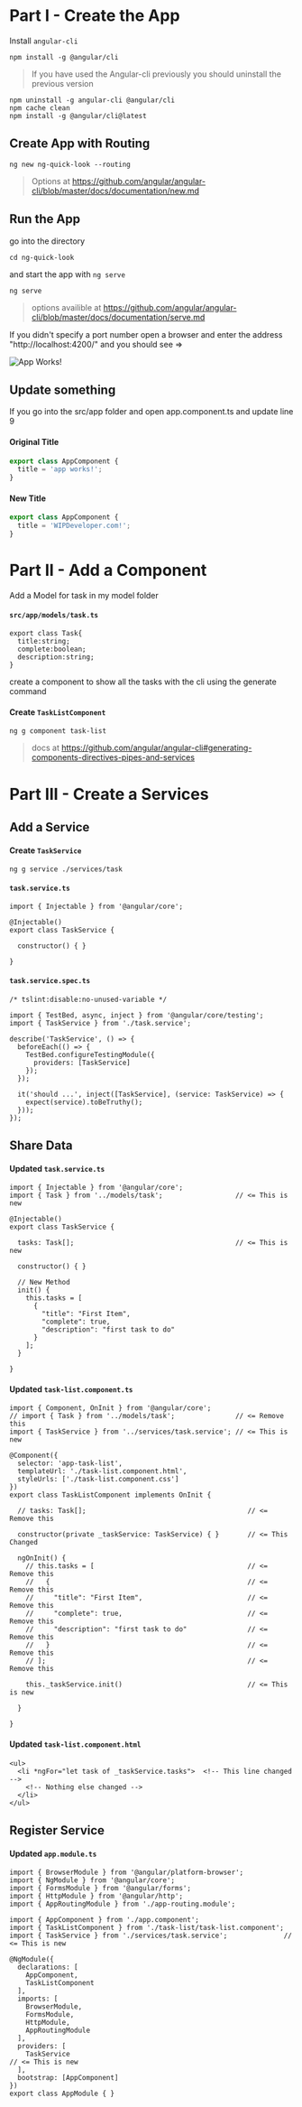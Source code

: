 # Part I - Create the App

Install `angular-cli`

```
npm install -g @angular/cli
```

> If you have used the Angular-cli previously you should uninstall the previous version 

```
npm uninstall -g angular-cli @angular/cli
npm cache clean
npm install -g @angular/cli@latest
```

## Create App with Routing

```
ng new ng-quick-look --routing
```

> Options at https://github.com/angular/angular-cli/blob/master/docs/documentation/new.md


## Run the App

go into the directory 

```
cd ng-quick-look
```


and start the app with `ng serve`

```
ng serve
```

> options availible at https://github.com/angular/angular-cli/blob/master/docs/documentation/serve.md


If you didn't specify a port number open a browser and enter the address "http://localhost:4200/" and you should see =>

![App Works!](ng-00.png)

## Update something

If you go into the src/app folder and open app.component.ts and update line 9 


#### Original Title
```javascript
export class AppComponent {
  title = 'app works!';
}
```

#### New Title
```javascript
export class AppComponent {
  title = 'WIPDeveloper.com!';
}
```

# Part II - Add a Component

Add a Model for task in my model folder

#### `src/app/models/task.ts`
```language-javascript
export class Task{
  title:string;
  complete:boolean;
  description:string;
}
```

create a component to show all the tasks with the cli using the generate command

#### Create `TaskListComponent`
```
ng g component task-list
```

> docs at https://github.com/angular/angular-cli#generating-components-directives-pipes-and-services


# Part III - Create a Services

## Add a Service

#### Create `TaskService`
```
ng g service ./services/task
```

#### `task.service.ts`
```language-javascript
import { Injectable } from '@angular/core';

@Injectable()
export class TaskService {

  constructor() { }

}
```

#### `task.service.spec.ts`
```language-javascript
/* tslint:disable:no-unused-variable */

import { TestBed, async, inject } from '@angular/core/testing';
import { TaskService } from './task.service';

describe('TaskService', () => {
  beforeEach(() => {
    TestBed.configureTestingModule({
      providers: [TaskService]
    });
  });

  it('should ...', inject([TaskService], (service: TaskService) => {
    expect(service).toBeTruthy();
  }));
});
```

## Share Data

#### Updated `task.service.ts`
```language-javascript
import { Injectable } from '@angular/core';
import { Task } from '../models/task';                  // <= This is new

@Injectable()
export class TaskService {

  tasks: Task[];                                        // <= This is new

  constructor() { }

  // New Method
  init() {
    this.tasks = [
      {
        "title": "First Item",
        "complete": true,
        "description": "first task to do"
      }
    ];
  }

}
```

#### Updated `task-list.component.ts`
```language-javascript
import { Component, OnInit } from '@angular/core';
// import { Task } from '../models/task';               // <= Remove this                 
import { TaskService } from '../services/task.service'; // <= This is new

@Component({
  selector: 'app-task-list',
  templateUrl: './task-list.component.html',
  styleUrls: ['./task-list.component.css']
})
export class TaskListComponent implements OnInit {

  // tasks: Task[];                                        // <= Remove this

  constructor(private _taskService: TaskService) { }       // <= This Changed

  ngOnInit() {
    // this.tasks = [                                      // <= Remove this
    //   {                                                 // <= Remove this
    //     "title": "First Item",                          // <= Remove this
    //     "complete": true,                               // <= Remove this
    //     "description": "first task to do"               // <= Remove this
    //   }                                                 // <= Remove this
    // ];                                                  // <= Remove this

    this._taskService.init()                               // <= This is new
      
  }

}
```

#### Updated `task-list.component.html`
```language-markup
<ul>
  <li *ngFor="let task of _taskService.tasks">  <!-- This line changed -->
    <!-- Nothing else changed -->
  </li>
</ul>
```

## Register Service

#### Updated `app.module.ts`
```language-javascript
import { BrowserModule } from '@angular/platform-browser';
import { NgModule } from '@angular/core';
import { FormsModule } from '@angular/forms';
import { HttpModule } from '@angular/http';
import { AppRoutingModule } from './app-routing.module';

import { AppComponent } from './app.component';
import { TaskListComponent } from './task-list/task-list.component';
import { TaskService } from './services/task.service';              // <= This is new

@NgModule({
  declarations: [
    AppComponent,
    TaskListComponent
  ],
  imports: [
    BrowserModule,
    FormsModule,
    HttpModule,
    AppRoutingModule
  ],
  providers: [
    TaskService                                                        // <= This is new
  ],
  bootstrap: [AppComponent]
})
export class AppModule { }

```


